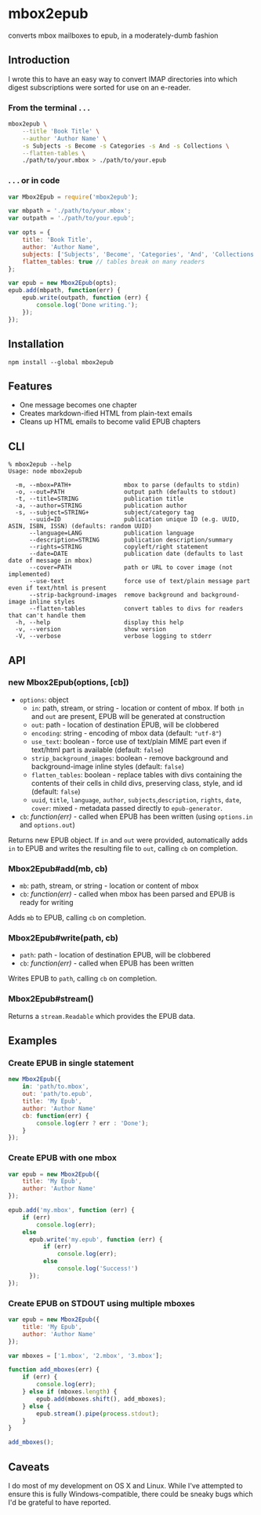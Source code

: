 # mbox2epub
converts mbox mailboxes to epub, in a moderately-dumb fashion

## Introduction
I wrote this to have an easy way to convert IMAP directories
into which digest subscriptions were sorted for use on an 
e-reader.  

### From the terminal . . .
```bash
mbox2epub \
	--title 'Book Title' \
	--author 'Author Name' \
	-s Subjects -s Become -s Categories -s And -s Collections \
	--flatten-tables \
	./path/to/your.mbox > ./path/to/your.epub
```

### . . . or in code
```javascript
var Mbox2Epub = require('mbox2epub');

var mbpath = './path/to/your.mbox';
var outpath = './path/to/your.epub';

var opts = {
	title: 'Book Title',
	author: 'Author Name',
	subjects: ['Subjects', 'Become', 'Categories', 'And', 'Collections'],
	flatten_tables: true // tables break on many readers
};

var epub = new Mbox2Epub(opts);
epub.add(mbpath, function(err) {
	epub.write(outpath, function (err) {
		console.log('Done writing.');
	});
});
```

## Installation
`npm install --global mbox2epub`

## Features
* One message becomes one chapter
* Creates markdown-ified HTML from plain-text emails
* Cleans up HTML emails to become valid EPUB chapters

## CLI

```
% mbox2epub --help
Usage: node mbox2epub

  -m, --mbox=PATH+               mbox to parse (defaults to stdin)
  -o, --out=PATH                 output path (defaults to stdout)
  -t, --title=STRING             publication title
  -a, --author=STRING            publication author
  -s, --subject=STRING+          subject/category tag
      --uuid=ID                  publication unique ID (e.g. UUID, ASIN, ISBN, ISSN) (defaults: random UUID)
      --language=LANG            publication language
      --description=STRING       publication description/summary
      --rights=STRING            copyleft/right statement
      --date=DATE                publication date (defaults to last date of message in mbox)
      --cover=PATH               path or URL to cover image (not implemented)
      --use-text                 force use of text/plain message part even if text/html is present
      --strip-background-images  remove background and background-image inline styles
      --flatten-tables           convert tables to divs for readers that can't handle them
  -h, --help                     display this help
  -v, --version                  show version
  -V, --verbose                  verbose logging to stderr
```

## API

### new Mbox2Epub(options, [cb])
* `options`: object
  * `in`: path, stream, or string - location or content of mbox. If both `in` and `out` are present, EPUB will be generated at construction
  * `out`: path - location of destination EPUB, will be clobbered
  * `encoding`: string - encoding of mbox data (default: `"utf-8"`)
  * `use_text`: boolean - force use of text/plain MIME part even if text/html part is available (default: `false`)
  * `strip_background_images`: boolean - remove background and background-image inline styles (default: `false`)
  * `flatten_tables`: boolean - replace tables with divs containing the contents of their cells in child divs, preserving class, style, and id (default: `false`)
  * `uuid`, `title`, `language`, `author`, `subjects`,`description`, `rights`, `date`, `cover`: mixed - metadata passed directly to `epub-generator`.
* `cb`: _function(err)_ - called when EPUB has been written (using `options.in` and `options.out`)

Returns new EPUB object. If `in` and `out` were provided, automatically adds `in` to EPUB and writes the resulting file to `out`, calling `cb` on completion.

### Mbox2Epub#add(mb, cb)
* `mb`: path, stream, or string - location or content of mbox
* `cb`: _function(err)_ - called when mbox has been parsed and EPUB is ready for writing

Adds `mb` to EPUB, calling `cb` on completion.

### Mbox2Epub#write(path, cb)
* `path`: path - location of destination EPUB, will be clobbered
* `cb`: _function(err)_ - called when EPUB has been written

Writes EPUB to `path`, calling `cb` on completion.

### Mbox2Epub#stream()
Returns a `stream.Readable` which provides the EPUB data.

## Examples

### Create EPUB in single statement
```javascript
new Mbox2Epub({
	in: 'path/to.mbox',
    out: 'path/to.epub',
    title: 'My Epub',
    author: 'Author Name'
    cb: function(err) {
    	console.log(err ? err : 'Done');
    }
});
```

### Create EPUB with one mbox
```javascript
var epub = new Mbox2Epub({
	title: 'My Epub',
    author: 'Author Name'
});

epub.add('my.mbox', function (err) {
	if (err)
    	console.log(err);
    else
      epub.write('my.epub', function (err) {
          if (err)
              console.log(err);
          else
              console.log('Success!')
      });
});
```

### Create EPUB on STDOUT using multiple mboxes
```javascript
var epub = new Mbox2Epub({
	title: 'My Epub',
    author: 'Author Name'
});

var mboxes = ['1.mbox', '2.mbox', '3.mbox'];

function add_mboxes(err) {
	if (err) {
    	console.log(err);
    } else if (mboxes.length) {
		epub.add(mboxes.shift(), add_mboxes);
    } else {
		epub.stream().pipe(process.stdout);
    }    
}

add_mboxes();

```

## Caveats
I do most of my development on OS X and Linux. While I've attempted to ensure this is fully Windows-compatible, there could be sneaky bugs which I'd be grateful to have reported.



